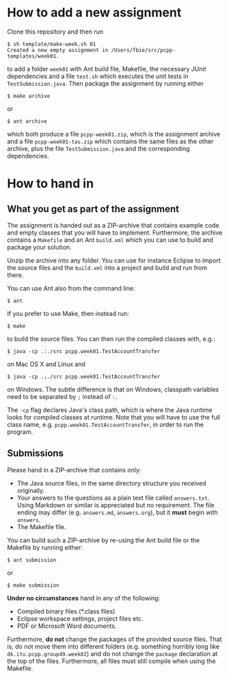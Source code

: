 # How to add a new assignment #

Clone this repository and then run

```
$ sh template/make-week.sh 01
Created a new empty assignment in /Users/fbie/src/pcpp-templates/week01.
```

to add a folder ```week01``` with Ant build file, Makefile, the necessary JUnit dependencies and a file ```test.sh``` which executes the unit tests in ```TestSubmission.java```. Then package the assignment by running either

```
$ make archive
```

or

```
$ ant archive
```

which both produce a file ```pcpp-week01.zip```, which is the assignment archive and
a file ```pcpp-week01-tas.zip``` which contains the same files as the other archive, plus the file ```TestSubmission.java``` and the corresponding dependencies.

# How to hand in #

## What you get as part of the assignment ##

The assignment is handed out as a ZIP-archive that contains example code and empty classes that you will have to implement. Furthermore, the archive contains a ```Makefile``` and an Ant ```build.xml``` which you can use to build and package your solution.

Unzip the archive into any folder. You can use for instance Eclipse to import the source files and the ```build.xml``` into a project and build and run from there.

You can use Ant also from the command line:

```
$ ant
```

If you prefer to use Make, then instead run:

```
$ make
```

to build the source files. You can then run the compiled classes with, e.g.:

```
$ java -cp .:./src pcpp.week01.TestAccountTransfer
```

on Mac OS X and Linux and


```
$ java -cp .;./src pcpp.week01.TestAccountTransfer
```

on Windows. The subtle difference is that on Windows, classpath variables need to be separated by ```;``` instead of ```:```.

The ```-cp``` flag declares Java's class path, which is where the Java runtime looks for compiled classes at runtime. Note that you will have to use the full class name, e.g. ```pcpp.week01.TestAccountTransfer```, in order to run the program.

## Submissions ##

Please hand in a ZIP-archive that contains only:

* The Java source files, in the same directory structure you received originally.
* Your answers to the questions as a plain text file called ```answers.txt```. Using Markdown or similar is appreciated but no requirement. The file ending may differ (e.g. ```answers.md```, ```answers.org```), but it **must** begin with ```answers```.
* The Makefile file.

You can build such a ZIP-archive by re-using the Ant build file or the Makefile by running either:

```
$ ant submission
```

or

```
$ make submission
```

**Under no circumstances** hand in any of the following:

* Compiled binary files (*.class files)
* Eclipse workspace settings, project files etc.
* PDF or Microsoft Word documents.

Furthermore, **do not** change the packages of the provided source files. That is, do not move them into different folders (e.g. something horribly long like ```dk.itu.pcpp.group49.week02```) and do not change the ```package``` declaration at the top of the files. Furthermore, all files must still compile when using the Makefile.
